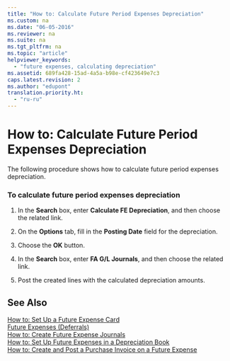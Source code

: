 ```yaml
---
title: "How to: Calculate Future Period Expenses Depreciation"
ms.custom: na
ms.date: "06-05-2016"
ms.reviewer: na
ms.suite: na
ms.tgt_pltfrm: na
ms.topic: "article"
helpviewer_keywords: 
  - "future expenses, calculating depreciation"
ms.assetid: 689fa428-15ad-4a5a-b98e-cf423649e7c3
caps.latest.revision: 2
ms.author: "edupont"
translation.priority.ht: 
  - "ru-ru"
---
```

# How to: Calculate Future Period Expenses Depreciation
The following procedure shows how to calculate future period expenses depreciation.  
  
### To calculate future period expenses depreciation  
  
1.  In the **Search** box, enter **Calculate FE Depreciation**, and then choose the related link.  
  
2.  On the **Options** tab, fill in the **Posting Date** field for the depreciation.  
  
3.  Choose the **OK** button.  
  
4.  In the **Search** box, enter **FA G\/L Journals**, and then choose the related link.  
  
5.  Post the created lines with the calculated depreciation amounts.  
  
## See Also  
 [How to: Set Up a Future Expense Card](../../LocalFunctionalityForMicrosoftDynamicsNav2016/Russia/how-to-set-up-a-future-expense-card.md)   
 [Future Expenses \(Deferrals\)](../../LocalFunctionalityForMicrosoftDynamicsNav2016/Russia/future-expenses-deferrals-.md)   
 [How to: Create Future Expense Journals](../../LocalFunctionalityForMicrosoftDynamicsNav2016/Russia/how-to-create-future-expense-journals.md)   
 [How to: Set Up Future Expenses in a Depreciation Book](../../LocalFunctionalityForMicrosoftDynamicsNav2016/Russia/how-to-set-up-future-expenses-in-a-depreciation-book.md)   
 [How to: Create and Post a Purchase Invoice on a Future Expense](../../LocalFunctionalityForMicrosoftDynamicsNav2016/Russia/how-to-create-and-post-a-purchase-invoice-on-a-future-expense.md)
